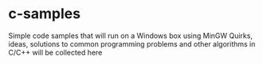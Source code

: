 # c-samples
Simple code samples that will run on a Windows box using MinGW
Quirks, ideas, solutions to common programming problems and other algorithms in C/C++ will be collected here
